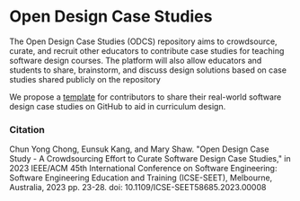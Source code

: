# Open Design Case Studies
The Open Design Case Studies (ODCS) repository aims to crowdsource, curate, and recruit other educators to contribute case studies for teaching software design courses. The platform will also allow educators and students to share, brainstorm, and discuss design solutions based on case studies shared publicly on the repository

We propose a [template](https://github.com/opendesigncasestudies/odcs-template) for contributors to share their real-world software design case studies on GitHub to aid in curriculum design. 


### Citation

Chun Yong Chong, Eunsuk Kang, and Mary Shaw. "Open Design Case Study - A Crowdsourcing Effort to Curate Software Design Case Studies," in 2023 IEEE/ACM 45th International Conference on Software Engineering: Software Engineering Education and Training (ICSE-SEET), Melbourne, Australia, 2023 pp. 23-28. doi: 10.1109/ICSE-SEET58685.2023.00008
